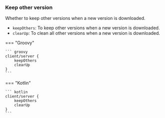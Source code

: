 ### Keep other version
Whether to keep other versions when a new version is downloaded.

- `keepOthers`: To keep other versions when a new version is downloaded.
- `clearUp`: To clean all other versions when a new version is downloaded.

=== "Groovy"

    ``` groovy
    client/server {
        keepOthers
        clearUp
    }
    ```

=== "Kotlin"

    ``` kotlin
    client/server {
        keepOthers
        clearUp
    }
    ```
